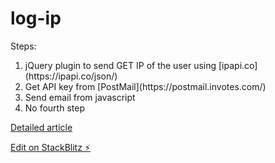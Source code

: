 # log-ip

Steps:
<ol>
  <li>jQuery plugin to send GET IP of the user using [ipapi.co](https://ipapi.co/json/)</li>
  <li>Get API key from [PostMail](https://postmail.invotes.com/)</li>
  <li>Send email from javascript</li>
  <li>No fourth step</li>
</ol>

[Detailed article](http://blog.nitinsawant.com/2023/01/ethical-hacking-hassle-free-logging-ip.html)

[Edit on StackBlitz ⚡️](https://stackblitz.com/edit/web-platform-jviqq7)